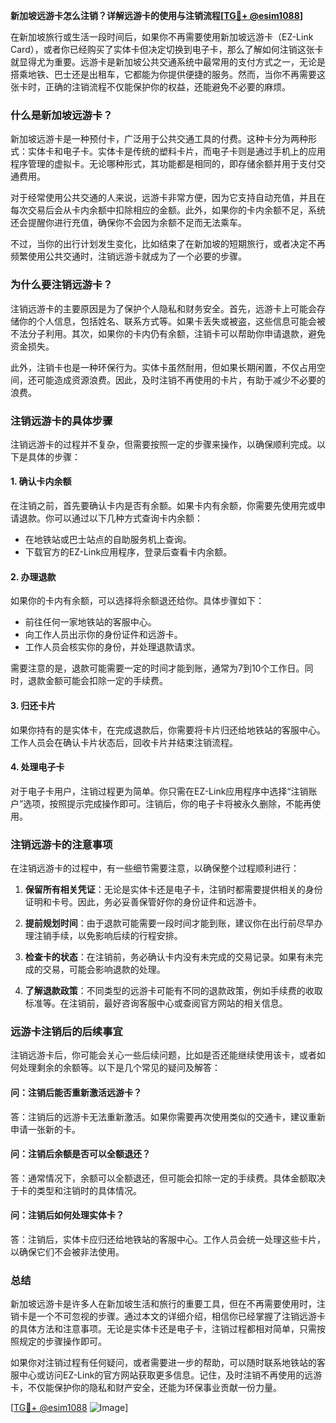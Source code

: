 **新加坡远游卡怎么注销？详解远游卡的使用与注销流程[[TG💪+ @esim1088](https://t.me/s/esim1088)]**

在新加坡旅行或生活一段时间后，如果你不再需要使用新加坡远游卡（EZ-Link Card），或者你已经购买了实体卡但决定切换到电子卡，那么了解如何注销这张卡就显得尤为重要。远游卡是新加坡公共交通系统中最常用的支付方式之一，无论是搭乘地铁、巴士还是出租车，它都能为你提供便捷的服务。然而，当你不再需要这张卡时，正确的注销流程不仅能保护你的权益，还能避免不必要的麻烦。

### **什么是新加坡远游卡？**

新加坡远游卡是一种预付卡，广泛用于公共交通工具的付费。这种卡分为两种形式：实体卡和电子卡。实体卡是传统的塑料卡片，而电子卡则是通过手机上的应用程序管理的虚拟卡。无论哪种形式，其功能都是相同的，即存储余额并用于支付交通费用。

对于经常使用公共交通的人来说，远游卡非常方便，因为它支持自动充值，并且在每次交易后会从卡内余额中扣除相应的金额。此外，如果你的卡内余额不足，系统还会提醒你进行充值，确保你不会因为余额不足而无法乘车。

不过，当你的出行计划发生变化，比如结束了在新加坡的短期旅行，或者决定不再频繁使用公共交通时，注销远游卡就成为了一个必要的步骤。

### **为什么要注销远游卡？**

注销远游卡的主要原因是为了保护个人隐私和财务安全。首先，远游卡上可能会存储你的个人信息，包括姓名、联系方式等。如果卡丢失或被盗，这些信息可能会被不法分子利用。其次，如果你的卡内仍有余额，注销卡可以帮助你申请退款，避免资金损失。

此外，注销卡也是一种环保行为。实体卡虽然耐用，但如果长期闲置，不仅占用空间，还可能造成资源浪费。因此，及时注销不再使用的卡片，有助于减少不必要的浪费。

### **注销远游卡的具体步骤**

注销远游卡的过程并不复杂，但需要按照一定的步骤来操作，以确保顺利完成。以下是具体的步骤：

#### **1. 确认卡内余额**
在注销之前，首先要确认卡内是否有余额。如果卡内有余额，你需要先使用完或申请退款。你可以通过以下几种方式查询卡内余额：
- 在地铁站或巴士站点的自助服务机上查询。
- 下载官方的EZ-Link应用程序，登录后查看卡内余额。

#### **2. 办理退款**
如果你的卡内有余额，可以选择将余额退还给你。具体步骤如下：
- 前往任何一家地铁站的客服中心。
- 向工作人员出示你的身份证件和远游卡。
- 工作人员会核实你的身份，并处理退款请求。

需要注意的是，退款可能需要一定的时间才能到账，通常为7到10个工作日。同时，退款金额可能会扣除一定的手续费。

#### **3. 归还卡片**
如果你持有的是实体卡，在完成退款后，你需要将卡片归还给地铁站的客服中心。工作人员会在确认卡片状态后，回收卡片并结束注销流程。

#### **4. 处理电子卡**
对于电子卡用户，注销过程更为简单。你只需在EZ-Link应用程序中选择“注销账户”选项，按照提示完成操作即可。注销后，你的电子卡将被永久删除，不能再使用。

### **注销远游卡的注意事项**

在注销远游卡的过程中，有一些细节需要注意，以确保整个过程顺利进行：

1. **保留所有相关凭证**：无论是实体卡还是电子卡，注销时都需要提供相关的身份证明和卡号。因此，务必妥善保管好你的身份证件和远游卡。

2. **提前规划时间**：由于退款可能需要一段时间才能到账，建议你在出行前尽早办理注销手续，以免影响后续的行程安排。

3. **检查卡的状态**：在注销前，务必确认卡内没有未完成的交易记录。如果有未完成的交易，可能会影响退款的处理。

4. **了解退款政策**：不同类型的远游卡可能有不同的退款政策，例如手续费的收取标准等。在注销前，最好咨询客服中心或查阅官方网站的相关信息。

### **远游卡注销后的后续事宜**

注销远游卡后，你可能会关心一些后续问题，比如是否还能继续使用该卡，或者如何处理剩余的余额等。以下是几个常见的疑问及解答：

#### **问：注销后能否重新激活远游卡？**
答：注销后的远游卡无法重新激活。如果你需要再次使用类似的交通卡，建议重新申请一张新的卡。

#### **问：注销后余额是否可以全额退还？**
答：通常情况下，余额可以全额退还，但可能会扣除一定的手续费。具体金额取决于卡的类型和注销时的具体情况。

#### **问：注销后如何处理实体卡？**
答：注销后，实体卡应归还给地铁站的客服中心。工作人员会统一处理这些卡片，以确保它们不会被非法使用。

### **总结**

新加坡远游卡是许多人在新加坡生活和旅行的重要工具，但在不再需要使用时，注销卡是一个不可忽视的步骤。通过本文的详细介绍，相信你已经掌握了注销远游卡的具体方法和注意事项。无论是实体卡还是电子卡，注销过程都相对简单，只需按照规定的步骤操作即可。

如果你对注销过程有任何疑问，或者需要进一步的帮助，可以随时联系地铁站的客服中心或访问EZ-Link的官方网站获取更多信息。记住，及时注销不再使用的远游卡，不仅能保护你的隐私和财产安全，还能为环保事业贡献一份力量。

[[TG💪+ @esim1088](https://t.me/s/esim1088) ![Image](https://i.postimg.cc/4NQfJmqS/Snipaste-2025-05-13-00-14-12.png)]